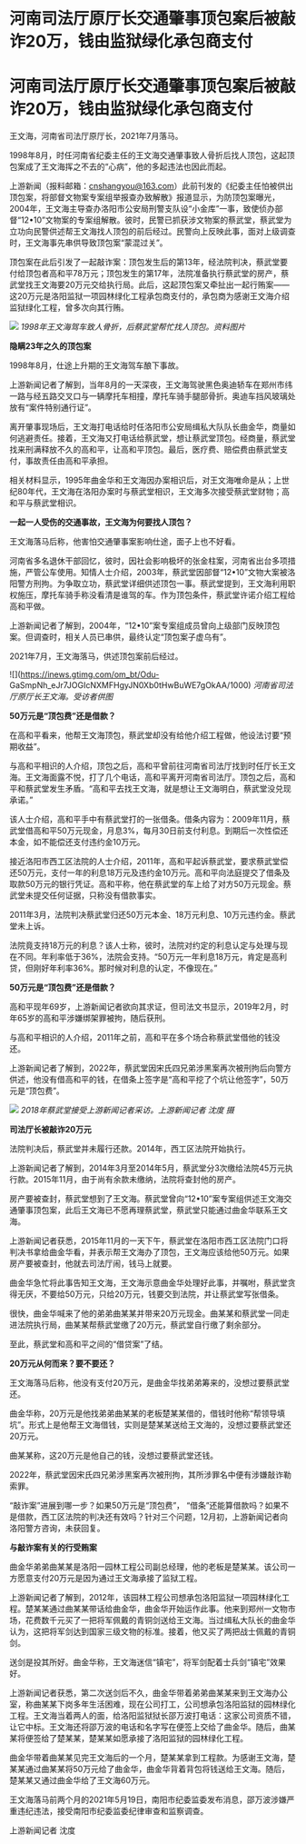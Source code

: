 # 河南司法厅原厅长交通肇事顶包案后被敲诈20万，钱由监狱绿化承包商支付

# 河南司法厅原厅长交通肇事顶包案后被敲诈20万，钱由监狱绿化承包商支付

王文海，河南省司法厅原厅长，2021年7月落马。

1998年8月，时任河南省纪委主任的王文海交通肇事致人骨折后找人顶包，这起顶包案成了王文海挥之不去的“心病”，他的多起违法也因此而起。

上游新闻（报料邮箱：cnshangyou@163.com）此前刊发的《纪委主任怕被供出顶包案，将部督文物案专案组举报查办致解散》报道显示，为防顶包案曝光，2004年，王文海主导查办洛阳市公安局刑警支队设“小金库”一事，致使侦办部督“12•10”文物案的专案组解散。彼时，民警已抓获涉文物案的蔡武堂，蔡武堂为立功向民警供述帮王文海找人顶包的前后经过。民警向上反映此事，面对上级调查时，王文海事先串供导致顶包案“蒙混过关”。

顶包案在此后引发了一起敲诈案：顶包发生后的第13年，经法院判决，蔡武堂要付给顶包者高和平78万元；顶包发生的第17年，法院准备执行蔡武堂的房产，蔡武堂找王文海要20万元交给执行局。此后，这起顶包案又牵扯出一起行贿案——这20万元是洛阳监狱一项园林绿化工程承包商支付的，承包商为感谢王文海介绍监狱绿化工程，曾多次向其行贿。

![](https://inews.gtimg.com/om_bt/OiQMAF7ABVEcar740TSAjL25jopVFpm1wOZO3R4R_Nah8AA/1000)
_1998年王文海驾车致人骨折，后蔡武堂帮忙找人顶包。资料图片_

**隐瞒23年之久的顶包案**

1998年8月，仕途上升期的王文海驾车酿下事故。

上游新闻记者了解到，当年8月的一天深夜，王文海驾驶黑色奥迪轿车在郑州市纬一路与经五路交叉口与一辆摩托车相撞，摩托车骑手腿部骨折。奥迪车挡风玻璃处放有“案件特别通行证”。

离开肇事现场后，王文海打电话给时任洛阳市公安局缉私大队队长曲金华，商量如何逃避责任。接着，王文海又打电话给蔡武堂，想让蔡武堂顶包。经商量，蔡武堂找来刑满释放不久的高和平，让高和平顶包。最后，医疗费、赔偿费由蔡武堂支付，事故责任由高和平承担。

相关材料显示，1995年曲金华和王文海因办案相识后，对王文海唯命是从；上世纪80年代，王文海在洛阳办案时与蔡武堂相识，王文海多次接受蔡武堂财物；高和平与蔡武堂相识。

**一起一人受伤的交通事故，王文海为何要找人顶包？**

王文海落马后称，他害怕交通肇事案影响仕途，面子上也不好看。

河南省多名退休干部回忆，彼时，因社会影响极坏的张金柱案，河南省出台多项措施，严管公车使用。知情人士介绍，2003年，蔡武堂因部督“12•10”文物大案被洛阳警方刑拘。为争取立功，蔡武堂详细供述顶包一事。蔡武堂提到，王文海利用职权施压，摩托车骑手称没看清是谁驾的车。作为顶包条件，蔡武堂许诺介绍工程给高和平做。

上游新闻记者了解到，2004年，“12•10”案专案组成员曾向上级部门反映顶包案。但调查时，相关人员已串供，最终认定“顶包案子虚乌有”。

2021年7月，王文海落马，供述顶包案前后经过。

![](https://inews.gtimg.com/om_bt/Odu-
GaSmpNh_eJr7JOGIcNXMFHgyJN0Xb0tHwBuWE7gOkAA/1000) _河南省司法厅原厅长王文海。受访者供图_

**50万元是“顶包费”还是借款？**

在高和平看来，他帮王文海顶包，蔡武堂却没有给他介绍工程做，他设法讨要“预期收益”。

与高和平相识的人介绍，顶包之后，高和平曾前往河南省司法厅找到时任厅长王文海。王文海面露不悦，打了几个电话，高和平离开河南省司法厅。顶包之后，高和平和蔡武堂发生矛盾。“高和平去找王文海，就是想让王文海明白，蔡武堂没兑现承诺。”

该人士介绍，高和平手中有蔡武堂打的一张借条。借条内容为：2009年11月，蔡武堂借高和平50万元现金，月息3%，每月30日前支付利息。到期后一次性偿还本金，如不能偿还支付违约金10万元。

接近洛阳市西工区法院的人士介绍，2011年，高和平起诉蔡武堂，要求蔡武堂偿还50万元，支付一年的利息18万元及违约金10万元。高和平向法庭提交了借条及取款50万元的银行凭证。高和平称，他在蔡武堂的车上给了对方50万元现金。蔡武堂未提交任何证据，只称没有借款事实。

2011年3月，法院判决蔡武堂归还50万元本金、18万元利息、10万元违约金。蔡武堂未上诉。

法院竟支持18万元的利息？该人士称，彼时，法院对约定的利息认定与处理与现在不同。年利率低于36%，法院会支持。“50万元一年利息18万元，肯定是高利贷，但刚好年利率36%。那时候对利息的认定，不像现在。”

**50万元是“顶包费”还是借款？**

高和平现年69岁，上游新闻记者欲向其求证，但司法文书显示，2019年2月，时年65岁的高和平涉嫌绑架罪被拘，随后获刑。

与高和平相识的人介绍，2011年之前，高和平在多个场合称蔡武堂借他的钱没还。

上游新闻记者了解到，2022年，蔡武堂因宋氏四兄弟涉黑案再次被刑拘后向警方供述，他没有借高和平的钱，在借条上签字是“高和平挖了个坑让他签字”，50万元是“顶包费”。

![](https://inews.gtimg.com/om_bt/OfCekkrMeYedl8pzGuK1EkCEvAdvfvtabXj0LXRhm8xSYAA/1000)
_2018年蔡武堂接受上游新闻记者采访。上游新闻记者 沈度 摄_

**司法厅长被敲诈20万元**

法院判决后，蔡武堂并未履行还款。2014年，西工区法院开始执行。

上游新闻记者了解到，2014年3月至2014年5月，蔡武堂分3次缴给法院45万元执行款。2015年11月，由于尚有余款未缴纳，法院将查封他的房产。

房产要被查封，蔡武堂想到了王文海。蔡武堂曾向“12•10”案专案组供述王文海交通肇事顶包案，此后王文海已不愿再理蔡武堂，蔡武堂只能通过曲金华联系王文海。

上游新闻记者获悉，2015年11月的一天下午，蔡武堂在洛阳市西工区法院门口将判决书拿给曲金华看，并表示帮王文海办了顶包，王文海应该给他50万元。如果房产要被查封，他就去司法厅闹，钱马上就要。

曲金华急忙将此事告知王文海，王文海示意曲金华处理好此事，并嘱咐，蔡武堂贪得无厌，不要给50万元，只给20万元，钱要交到法院，并让蔡武堂写张借条。

很快，曲金华喊来了他的弟弟曲某某并带来20万元现金。曲某某和蔡武堂一同走进法院执行局，曲某某帮蔡武堂缴了20万元，蔡武堂自行缴了剩余部分。

至此，蔡武堂和高和平之间的“借贷案”了结。

**20万元从何而来？要不要还？**

王文海落马后称，他没有支付20万元，是曲金华找弟弟筹来的，没想过要蔡武堂还。

曲金华称，20万元是他找弟弟曲某某的老板楚某某借的，借钱时他称“帮领导填坑”。形式上是他帮王文海借钱，实则是楚某某送给王文海的，没想过要蔡武堂还20万元。

曲某某称，这20万元是他自己的钱，没想过要蔡武堂还钱。

2022年，蔡武堂因宋氏四兄弟涉黑案再次被刑拘，其所涉罪名中便有涉嫌敲诈勒索罪。

“敲诈案”进展到哪一步？如果50万元是“顶包费”，
“借条”还能算借款吗？如果不是借款，西工区法院的判决还有效吗？针对三个问题，12月初，上游新闻记者向洛阳警方咨询，未获回复。

**与敲诈案有关的行受贿案**

曲金华弟弟曲某某是洛阳一园林工程公司副总经理，他的老板是楚某某。该公司一方愿意支付20万元是因为通过王文海承接了监狱工程。

上游新闻记者了解到，2012年，该园林工程公司想承包洛阳监狱一项园林绿化工程。楚某某通过曲某某带话给曲金华，曲金华开始运作此事。他来到郑州一文物市场，花费数千元买了一把将军佩戴的青铜剑送给王文海。当过缉私大队长的曲金华认为，这把将军剑达到国家三级文物的标准。接着，他又买了两把战士佩戴的青铜剑。

送剑是投其所好。曲金华称，王文海迷信“镇宅”，将军剑配着士兵剑“镇宅”效果好。

上游新闻记者获悉，第二次送剑后不久，曲金华带着弟弟曲某某来到王文海办公室，称曲某某下岗多年生活困难，现在公司打工，公司想承包洛阳监狱的园林绿化工程。王文海当着两人的面，给洛阳监狱狱长邵万波打电话：这家公司资质不错，让它中标。王文海还将邵万波的电话和名字写在便签上交给了曲金华。随后，曲某某将便签给了楚某某，楚某某如愿承接了洛阳监狱的园林绿化工程。

曲金华带着曲某某见完王文海后的一个月，楚某某拿到工程款。为感谢王文海，楚某某通过曲某某将50万元给了曲金华，曲金华背着背包将钱送给王文海。随后，楚某某又通过曲金华给了王文海60万元。

王文海落马前两个月的2021年5月19日，南阳市纪委监委发布消息，邵万波涉嫌严重违纪违法，接受南阳市纪委监委纪律审查和监察调查。

上游新闻记者 沈度

